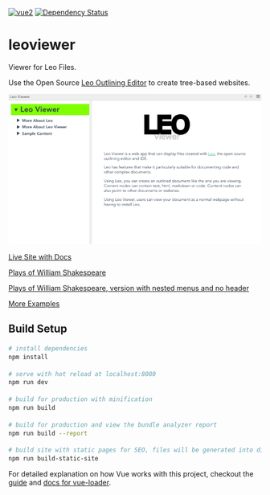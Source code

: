 [![vue2](https://img.shields.io/badge/vue-2.x-brightgreen.svg)](https://vuejs.org/)
[![Dependency Status](https://david-dm.org/kaleguy/leoviewer.svg)](https://david-dm.org/kaleguy/leoviewer)

# leoviewer

Viewer for Leo Files.

Use the Open Source [Leo Outlining Editor](http://leoeditor.com) to create tree-based websites.

![Leo Viewer Screencast](leoviewermovie.gif)

[Live Site with Docs](https://kaleguy.github.io/leoviewer/)

[Plays of William Shakespeare](https://kaleguy.github.io/leoviewer/examples/shakespeare/)

[Plays of William Shakespeare, version with nested menus and no header](https://kaleguy.github.io/leoviewer/examples/shakespeare_n/)

[More Examples](https://kaleguy.github.io/leo-examples/)

## Build Setup

``` bash
# install dependencies
npm install

# serve with hot reload at localhost:8080
npm run dev

# build for production with minification
npm run build

# build for production and view the bundle analyzer report
npm run build --report

# build site with static pages for SEO, files will be generated into dist/static/site
npm run build-static-site


```

For detailed explanation on how Vue works with this project, checkout the [guide](http://vuejs-templates.github.io/webpack/) and [docs for vue-loader](http://vuejs.github.io/vue-loader).
